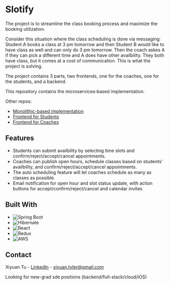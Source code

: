 # Slotify

The project is to streamline the class booking process and maximize the booking utilization. 

Consider this situation where the class scheduling is done via messaging: Student A books a class at 3 pm tomorrow and then Student B would like to have class as well and can only do 3 pm tomorrow. Then the coach askes A if they can pick a different time and A does have other availbility. They both have class, but it comes at a cost of communication. This is what the project is solving.

The project contains 3 parts, two frontends, one for the coaches, one for the students, and a backend.

This repository contains the microservices‐based implementation.

Other repos:
* [Monolithic-based implementation](https://github.com/XiyuanTu/slotify_backend_monolithic)
* [Frontend for Students](https://github.com/Slotify-txy/frontend_student)
* [Frontend for Coaches](https://github.com/Slotify-txy/frontend_coach)

## Features
* Students can submit availbility by selecting time slots and confirm/reject/accept/cancel appointments.
* Coaches can publish open hours, schedule classes based on students' availbility, and confirm/reject/accept/cancel appointments. 
* The auto scheduling feature will let coaches schedule as many as classes as possible.
* Email notification for open hour and slot status update, with action buttons for accept/confirm/reject/cancel and calendar invites

## Built With
* ![Spring Boot][Spring Boot]
* ![Hibernate][Hibernate]
* ![React][React.js]
* ![Redux][Redux]
* ![AWS][AWS]

## Contact

Xiyuan Tu - [LinkedIn](https://www.linkedin.com/in/xiyuan) - xiyuan.tyler@gmail.com

Looking for new-grad sde positions (backend/full-stack/cloud/iOS)

[Spring Boot]: https://img.shields.io/badge/Spring_Boot-brightgreen?style=for-the-badge&logo=springboot&logoColor=white
[Hibernate]: https://img.shields.io/badge/Hibernate-4A4A55?style=for-the-badge&logo=hibernate&logoColor=white
[React.js]: https://img.shields.io/badge/React-20232A?style=for-the-badge&logo=react&logoColor=61DAFB
[Redux]: https://img.shields.io/badge/Redux-%23764ABC?style=for-the-badge&logo=redux&logoColor=white
[AWS]: https://img.shields.io/badge/AWS-131f2d?style=for-the-badge&logo=amazonwebservices&logoColor=white
